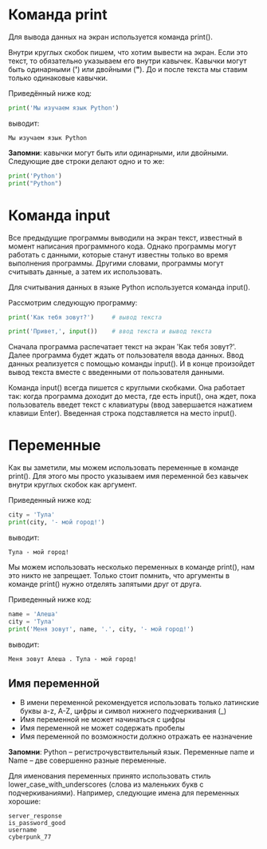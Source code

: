# Команда print

Для вывода данных на экран используется команда print().

Внутри круглых скобок пишем, что хотим вывести на экран. Если это текст, то обязательно указываем его внутри кавычек. Кавычки могут быть одинарными (**'**) или двойными (**"**). До и после текста мы ставим только одинаковые кавычки.

Приведённый ниже код:

```python
print('Мы изучаем язык Python')
```

выводит:

```
Мы изучаем язык Python
```
**Запомни**: кавычки могут быть или одинарными, или двойными. Следующие две строки делают одно и то же:

```python
print('Python')
print("Python")
```

# Команда input

Все предыдущие программы выводили на экран текст, известный в момент написания программного кода. Однако программы могут работать с данными, которые станут известны только во время выполнения программы. Другими словами, программы могут считывать данные, а затем их использовать.

Для считывания данных в языке Python используется команда input().

Рассмотрим следующую программу:

```python
print('Как тебя зовут?')     # вывод текста

print('Привет,', input())    # ввод текста и вывод текста
```

Сначала программа распечатает текст на экран 'Как тебя зовут?'. Далее программа будет ждать от пользователя ввода данных. Ввод данных реализуется с помощью команды input(). И в конце произойдет вывод текста вместе с введенными от пользователя данными.

Команда input() всегда пишется с круглыми скобками. Она работает так: когда программа доходит до места, где есть input(), она ждет, пока пользователь введет текст с клавиатуры (ввод завершается нажатием клавиши Enter). Введенная строка подставляется на место input().

# Переменные

Как вы заметили, мы можем использовать переменные в команде print(). Для этого мы просто указываем имя переменной без кавычек внутри круглых скобок как аргумент.

Приведенный ниже код:

```python
city = 'Тула'
print(city, '- мой город!')
```

выводит:

```
Тула - мой город!
```

Мы можем использовать несколько переменных в команде print(), нам это никто не запрещает. Только стоит помнить, что аргументы в команде print() нужно отделять запятыми друг от друга.

Приведенный ниже код:

```python
name = 'Алеша'
city = 'Тула'
print('Меня зовут', name, '.', city, '- мой город!')
```

выводит:

```
Меня зовут Алеша . Тула - мой город!
```

## Имя переменной

- В имени переменной рекомендуется использовать только латинские буквы a-z, A-Z, цифры и символ нижнего подчеркивания (_)
- Имя переменной не может начинаться с цифры
- Имя переменной не может содержать пробелы
- Имя переменной по возможности должно отражать ее назначение

**Запомни**: Python – регистрочувствительный язык. Переменные name и Name – две совершенно разные переменные. 

Для именования переменных принято использовать стиль lower_case_with_underscores (слова из маленьких букв с подчеркиваниями). Например, следующие имена для переменных хорошие:

```
server_response
is_password_good
username
cyberpunk_77
```

